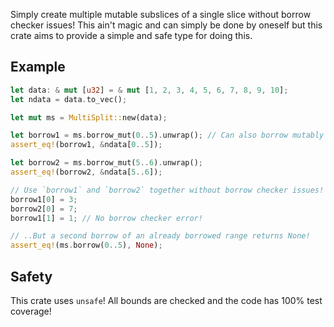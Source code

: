 Simply create multiple mutable subslices of a single slice without borrow checker issues! This ain't magic and
can simply be done by oneself but this crate aims to provide a simple and safe type for doing this.

## Example

```rust
let data: & mut [u32] = & mut [1, 2, 3, 4, 5, 6, 7, 8, 9, 10];
let ndata = data.to_vec();

let mut ms = MultiSplit::new(data);

let borrow1 = ms.borrow_mut(0..5).unwrap(); // Can also borrow mutably together with other areas of this array
assert_eq!(borrow1, &ndata[0..5]);

let borrow2 = ms.borrow_mut(5..6).unwrap();
assert_eq!(borrow2, &ndata[5..6]);

// Use `borrow1` and `borrow2` together without borrow checker issues!
borrow1[0] = 3;
borrow2[0] = 7;
borrow1[1] = 1; // No borrow checker error!

// ..But a second borrow of an already borrowed range returns None!
assert_eq!(ms.borrow(0..5), None);
```

## Safety

This crate uses `unsafe`! All bounds are checked and the code has 100% test coverage!